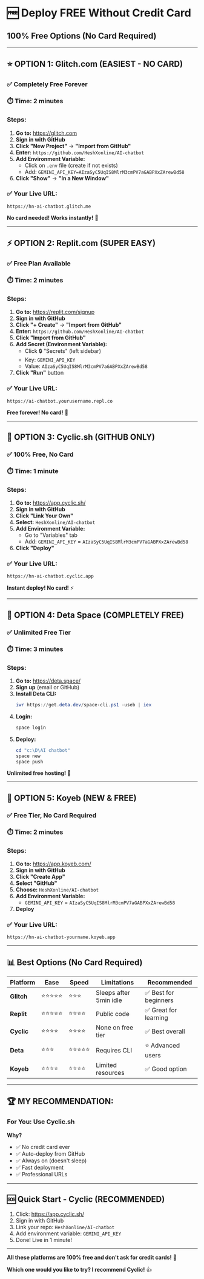 # 🆓 Deploy FREE Without Credit Card

## 100% Free Options (No Card Required)

---

## ⭐ OPTION 1: Glitch.com (EASIEST - NO CARD)

### ✅ Completely Free Forever
### ⏱️ Time: 2 minutes

### Steps:

1. **Go to:** https://glitch.com
2. **Sign in with GitHub**
3. **Click "New Project"** → **"Import from GitHub"**
4. **Enter:** `https://github.com/HeshXonline/AI-chatbot`
5. **Add Environment Variable:**
   - Click on `.env` file (create if not exists)
   - Add: `GEMINI_API_KEY=AIzaSyC5UqIS8MlrM3cmPV7aGABPXxZArewBd58`
6. **Click "Show"** → **"In a New Window"**

### ✅ Your Live URL:
`https://hn-ai-chatbot.glitch.me`

**No card needed! Works instantly!** 🎉

---

## ⚡ OPTION 2: Replit.com (SUPER EASY)

### ✅ Free Plan Available
### ⏱️ Time: 2 minutes

### Steps:

1. **Go to:** https://replit.com/signup
2. **Sign in with GitHub**
3. **Click "+ Create"** → **"Import from GitHub"**
4. **Enter:** `https://github.com/HeshXonline/AI-chatbot`
5. **Click "Import from GitHub"**
6. **Add Secret (Environment Variable):**
   - Click 🔒 "Secrets" (left sidebar)
   - Key: `GEMINI_API_KEY`
   - Value: `AIzaSyC5UqIS8MlrM3cmPV7aGABPXxZArewBd58`
7. **Click "Run"** button

### ✅ Your Live URL:
`https://ai-chatbot.yourusername.repl.co`

**Free forever! No card!** 🎉

---

## 🌟 OPTION 3: Cyclic.sh (GITHUB ONLY)

### ✅ 100% Free, No Card
### ⏱️ Time: 1 minute

### Steps:

1. **Go to:** https://app.cyclic.sh/
2. **Sign in with GitHub**
3. **Click "Link Your Own"**
4. **Select:** `HeshXonline/AI-chatbot`
5. **Add Environment Variable:**
   - Go to "Variables" tab
   - Add: `GEMINI_API_KEY` = `AIzaSyC5UqIS8MlrM3cmPV7aGABPXxZArewBd58`
6. **Click "Deploy"**

### ✅ Your Live URL:
`https://hn-ai-chatbot.cyclic.app`

**Instant deploy! No card!** ⚡

---

## 🚀 OPTION 4: Deta Space (COMPLETELY FREE)

### ✅ Unlimited Free Tier
### ⏱️ Time: 3 minutes

### Steps:

1. **Go to:** https://deta.space/
2. **Sign up** (email or GitHub)
3. **Install Deta CLI:**
   ```powershell
   iwr https://get.deta.dev/space-cli.ps1 -useb | iex
   ```
4. **Login:**
   ```powershell
   space login
   ```
5. **Deploy:**
   ```powershell
   cd "c:\D\AI chatbot"
   space new
   space push
   ```

**Unlimited free hosting!** 🎉

---

## 🎯 OPTION 5: Koyeb (NEW & FREE)

### ✅ Free Tier, No Card Required
### ⏱️ Time: 2 minutes

### Steps:

1. **Go to:** https://app.koyeb.com/
2. **Sign in with GitHub**
3. **Click "Create App"**
4. **Select "GitHub"**
5. **Choose:** `HeshXonline/AI-chatbot`
6. **Add Environment Variable:**
   - `GEMINI_API_KEY` = `AIzaSyC5UqIS8MlrM3cmPV7aGABPXxZArewBd58`
7. **Deploy**

### ✅ Your Live URL:
`https://hn-ai-chatbot-yourname.koyeb.app`

---

## 📊 Best Options (No Card Required)

| Platform | Ease | Speed | Limitations | Recommended |
|----------|------|-------|-------------|-------------|
| **Glitch** | ⭐⭐⭐⭐⭐ | ⭐⭐⭐ | Sleeps after 5min idle | ✅ Best for beginners |
| **Replit** | ⭐⭐⭐⭐⭐ | ⭐⭐⭐⭐ | Public code | ✅ Great for learning |
| **Cyclic** | ⭐⭐⭐⭐ | ⭐⭐⭐⭐ | None on free tier | ✅ Best overall |
| **Deta** | ⭐⭐⭐ | ⭐⭐⭐⭐⭐ | Requires CLI | ⭐ Advanced users |
| **Koyeb** | ⭐⭐⭐⭐ | ⭐⭐⭐⭐ | Limited resources | ✅ Good option |

---

## 🏆 MY RECOMMENDATION:

### For You: **Use Cyclic.sh**

**Why?**
- ✅ No credit card ever
- ✅ Auto-deploy from GitHub
- ✅ Always on (doesn't sleep)
- ✅ Fast deployment
- ✅ Professional URLs

---

## 🆘 Quick Start - Cyclic (RECOMMENDED)

1. Click: https://app.cyclic.sh/
2. Sign in with GitHub
3. Link your repo: `HeshXonline/AI-chatbot`
4. Add environment variable: `GEMINI_API_KEY`
5. Done! Live in 1 minute!

---

**All these platforms are 100% free and don't ask for credit cards!** 🎉

**Which one would you like to try? I recommend Cyclic!** 👍
